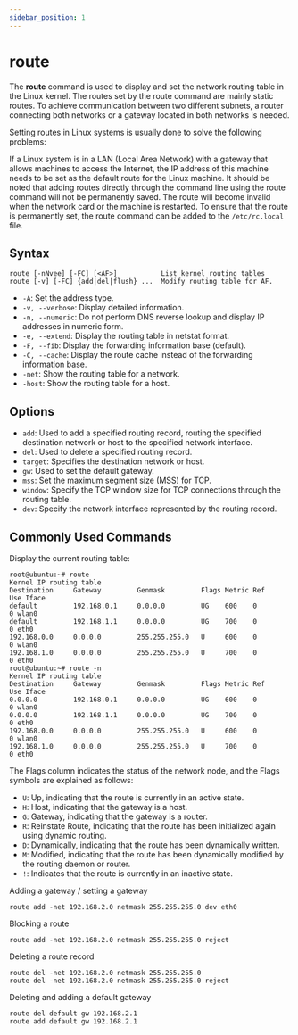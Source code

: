```yaml
---
sidebar_position: 1
---
```


# route

The **route** command is used to display and set the network routing table in the Linux kernel. The routes set by the route command are mainly static routes. To achieve communication between two different subnets, a router connecting both networks or a gateway located in both networks is needed.

Setting routes in Linux systems is usually done to solve the following problems:

If a Linux system is in a LAN (Local Area Network) with a gateway that allows machines to access the Internet, the IP address of this machine needs to be set as the default route for the Linux machine. It should be noted that adding routes directly through the command line using the route command will not be permanently saved. The route will become invalid when the network card or the machine is restarted. To ensure that the route is permanently set, the route command can be added to the `/etc/rc.local` file.

## Syntax

```
route [-nNvee] [-FC] [<AF>]           List kernel routing tables
route [-v] [-FC] {add|del|flush} ...  Modify routing table for AF.
```

- `-A`: Set the address type.
- `-v, --verbose`: Display detailed information.
- `-n, --numeric`: Do not perform DNS reverse lookup and display IP addresses in numeric form.
- `-e, --extend`: Display the routing table in netstat format.
- `-F, --fib`: Display the forwarding information base (default).
- `-C, --cache`: Display the route cache instead of the forwarding information base.
- `-net`: Show the routing table for a network.
- `-host`: Show the routing table for a host.

## Options

- `add`: Used to add a specified routing record, routing the specified destination network or host to the specified network interface.
- `del`: Used to delete a specified routing record.
- `target`: Specifies the destination network or host.
- `gw`: Used to set the default gateway.
- `mss`: Set the maximum segment size (MSS) for TCP.
- `window`: Specify the TCP window size for TCP connections through the routing table.
- `dev`: Specify the network interface represented by the routing record.

## Commonly Used Commands

Display the current routing table:

```
root@ubuntu:~# route
Kernel IP routing table
Destination     Gateway         Genmask         Flags Metric Ref    Use Iface
default         192.168.0.1     0.0.0.0         UG    600    0        0 wlan0
default         192.168.1.1     0.0.0.0         UG    700    0        0 eth0
192.168.0.0     0.0.0.0         255.255.255.0   U     600    0        0 wlan0
192.168.1.0     0.0.0.0         255.255.255.0   U     700    0        0 eth0
root@ubuntu:~# route -n
Kernel IP routing table
Destination     Gateway         Genmask         Flags Metric Ref    Use Iface
0.0.0.0         192.168.0.1     0.0.0.0         UG    600    0        0 wlan0
0.0.0.0         192.168.1.1     0.0.0.0         UG    700    0        0 eth0
192.168.0.0     0.0.0.0         255.255.255.0   U     600    0        0 wlan0
192.168.1.0     0.0.0.0         255.255.255.0   U     700    0        0 eth0
```

The Flags column indicates the status of the network node, and the Flags symbols are explained as follows:

- `U`: Up, indicating that the route is currently in an active state.
- `H`: Host, indicating that the gateway is a host.
- `G`: Gateway, indicating that the gateway is a router.
- `R`: Reinstate Route, indicating that the route has been initialized again using dynamic routing.
- `D`: Dynamically, indicating that the route has been dynamically written.
- `M`: Modified, indicating that the route has been dynamically modified by the routing daemon or router.
- `!`: Indicates that the route is currently in an inactive state.

Adding a gateway / setting a gateway

```
route add -net 192.168.2.0 netmask 255.255.255.0 dev eth0
```

Blocking a route

```shell
route add -net 192.168.2.0 netmask 255.255.255.0 reject
```

Deleting a route record

```shell
route del -net 192.168.2.0 netmask 255.255.255.0
route del -net 192.168.2.0 netmask 255.255.255.0 reject
```

Deleting and adding a default gateway

```shell
route del default gw 192.168.2.1
route add default gw 192.168.2.1
```